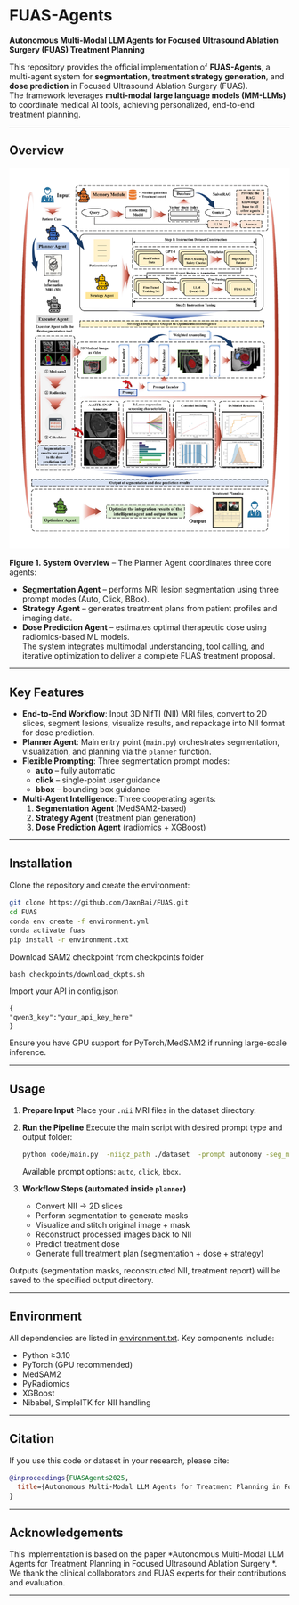 
# FUAS-Agents

**Autonomous Multi-Modal LLM Agents for Focused Ultrasound Ablation Surgery (FUAS) Treatment Planning**

This repository provides the official implementation of **FUAS-Agents**, a multi-agent system for **segmentation**, **treatment strategy generation**, and **dose prediction** in Focused Ultrasound Ablation Surgery (FUAS).  
The framework leverages **multi-modal large language models (MM-LLMs)** to coordinate medical AI tools, achieving personalized, end-to-end treatment planning.

---

## Overview

<p align="center">
  <img src="pipeline.png" width="600">
</p>

**Figure 1. System Overview** – The Planner Agent coordinates three core agents:
* **Segmentation Agent** – performs MRI lesion segmentation using three prompt modes (Auto, Click, BBox).  
* **Strategy Agent** – generates treatment plans from patient profiles and imaging data.  
* **Dose Prediction Agent** – estimates optimal therapeutic dose using radiomics-based ML models.  
The system integrates multimodal understanding, tool calling, and iterative optimization to deliver a complete FUAS treatment proposal.

---

## Key Features
- **End-to-End Workflow**: Input 3D NIfTI (NII) MRI files, convert to 2D slices, segment lesions, visualize results, and repackage into NII format for dose prediction.
- **Planner Agent**: Main entry point (`main.py`) orchestrates segmentation, visualization, and planning via the `planner` function.
- **Flexible Prompting**: Three segmentation prompt modes:
  - **auto** – fully automatic
  - **click** – single-point user guidance
  - **bbox** – bounding box guidance
- **Multi-Agent Intelligence**: Three cooperating agents:
  1. **Segmentation Agent** (MedSAM2-based)
  2. **Strategy Agent** (treatment plan generation)
  3. **Dose Prediction Agent** (radiomics + XGBoost)

---

## Installation

Clone the repository and create the environment:

```bash
git clone https://github.com/JaxnBai/FUAS.git
cd FUAS
conda env create -f environment.yml
conda activate fuas
pip install -r environment.txt
````
Download SAM2 checkpoint from checkpoints folder
```
bash checkpoints/download_ckpts.sh
```
Import your API in config.json
```
{
"qwen3_key":"your_api_key_here"
}
```

Ensure you have GPU support for PyTorch/MedSAM2 if running large-scale inference.

---

## Usage

1. **Prepare Input**
   Place your `.nii` MRI files in the dataset directory.

2. **Run the Pipeline**
   Execute the main script with desired prompt type and output folder:

   ```bash
   python code/main.py  -niigz_path ./dataset  -prompt autonomy -seg_model ./seg_model/autonomy_v1.pth -dose_model ./dose_model/dose_model_BayesSearchCV.joblib
   ```

   Available prompt options: `auto`, `click`, `bbox`.

3. **Workflow Steps (automated inside `planner`)**

   * Convert NII → 2D slices
   * Perform segmentation to generate masks
   * Visualize and stitch original image + mask
   * Reconstruct processed images back to NII
   * Predict treatment dose
   * Generate full treatment plan (segmentation + dose + strategy)

Outputs (segmentation masks, reconstructed NII, treatment report) will be saved to the specified output directory.

---

## Environment

All dependencies are listed in [environment.txt](environment.txt).
Key components include:

* Python ≥3.10
* PyTorch (GPU recommended)
* MedSAM2
* PyRadiomics
* XGBoost
* Nibabel, SimpleITK for NII handling

---

## Citation

If you use this code or dataset in your research, please cite:

```bibtex
@inproceedings{FUASAgents2025,
  title={Autonomous Multi-Modal LLM Agents for Treatment Planning in Focused Ultrasound Ablation Surgery},
}
```

---

## Acknowledgements

This implementation is based on the paper
*Autonomous Multi-Modal LLM Agents for Treatment Planning in Focused Ultrasound Ablation Surgery *.
We thank the clinical collaborators and FUAS experts for their contributions and evaluation.

---


